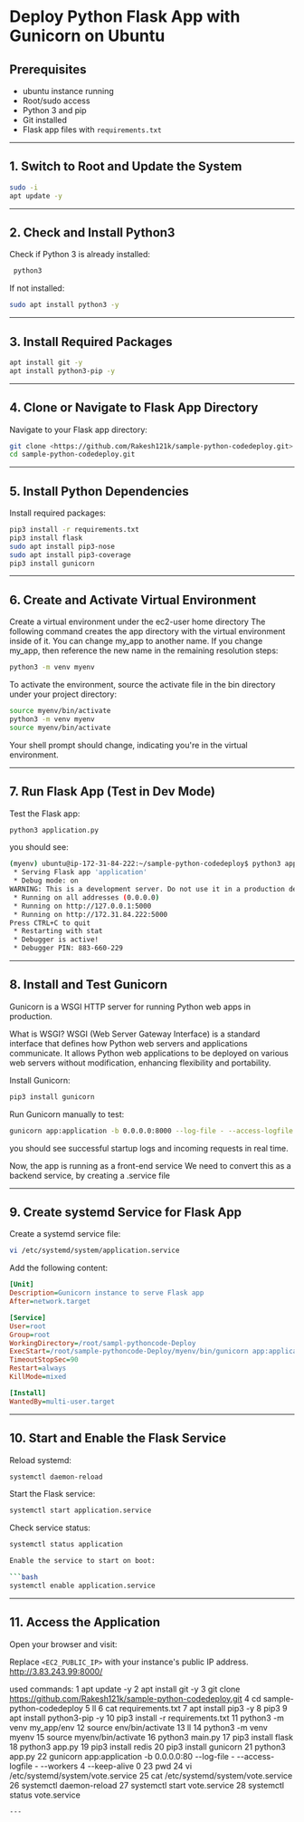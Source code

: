 
# **Deploy Python Flask App with Gunicorn on Ubuntu**

## **Prerequisites**

- ubuntu instance running
- Root/sudo access
- Python 3 and pip
- Git installed
- Flask app files with `requirements.txt`

---

## **1. Switch to Root and Update the System**

```bash
sudo -i
apt update -y
```

---

## **2. Check and Install Python3**

Check if Python 3 is already installed:

```bash
 python3
```

If not installed:

```bash
sudo apt install python3 -y
```

---

## **3. Install Required Packages**

```bash
apt install git -y
apt install python3-pip -y
```

---

## **4. Clone or Navigate to Flask App Directory**

Navigate to your Flask app directory:

```bash
git clone <https://github.com/Rakesh121k/sample-python-codedeploy.git>
cd sample-python-codedeploy.git
```

---

## **5. Install Python Dependencies**

Install required packages:

```bash
pip3 install -r requirements.txt
pip3 install flask
sudo apt install pip3-nose
sudo apt install pip3-coverage
pip3 install gunicorn
```

---

## **6. Create and Activate Virtual Environment**

Create a virtual environment under the ec2-user home directory
The following command creates the app directory with the virtual environment inside of it. You can change my_app to another name.
If you change my_app, then reference the new name in the remaining resolution steps:

```bash
python3 -m venv myenv

```

To activate the environment, source the activate file in the bin directory under your project directory:

```bash
source myenv/bin/activate
python3 -m venv myenv
source myenv/bin/activate
```
Your shell prompt should change, indicating you're in the virtual environment.

---

## **7. Run Flask App (Test in Dev Mode)**

Test the Flask app:

```bash
python3 application.py
```
you should see:

```bash
(myenv) ubuntu@ip-172-31-84-222:~/sample-python-codedeploy$ python3 application.py
 * Serving Flask app 'application'
 * Debug mode: on
WARNING: This is a development server. Do not use it in a production deployment. Use a production WSGI server instead.
 * Running on all addresses (0.0.0.0)
 * Running on http://127.0.0.1:5000
 * Running on http://172.31.84.222:5000
Press CTRL+C to quit
 * Restarting with stat
 * Debugger is active!
 * Debugger PIN: 883-660-229

```

---

## **8. Install and Test Gunicorn**

Gunicorn is a WSGI HTTP server for running Python web apps in production.

What is WSGI?
WSGI (Web Server Gateway Interface) is a standard interface that defines how Python web servers and applications communicate.
It allows Python web applications to be deployed on various web servers without modification, enhancing flexibility and portability.

Install Gunicorn:


```bash
pip3 install gunicorn
```

Run Gunicorn manually to test:

```bash
gunicorn app:application -b 0.0.0.0:8000 --log-file - --access-logfile - --workers 4 --keep-alive 0
```

you should see successful startup logs and incoming requests in real time.

Now, the app is running as a front-end service
We need to convert this as a backend service, by creating a .service file 

---

## **9. Create systemd Service for Flask App**

Create a systemd service file:

```bash
vi /etc/systemd/system/application.service
```

Add the following content:

```ini
[Unit]
Description=Gunicorn instance to serve Flask app
After=network.target

[Service]
User=root
Group=root
WorkingDirectory=/root/sampl-pythoncode-Deploy
ExecStart=/root/sample-pythoncode-Deploy/myenv/bin/gunicorn app:application -b 0.0.0.0:80 --log-file - --access-logfile - --workers 4 --keep-alive 0
TimeoutStopSec=90
Restart=always
KillMode=mixed

[Install]
WantedBy=multi-user.target
```

---

## **10. Start and Enable the Flask Service**

Reload systemd:

```bash
systemctl daemon-reload
```

Start the Flask service:

```bash
systemctl start application.service
```

Check service status:

```bash
systemctl status application

Enable the service to start on boot:

```bash
systemctl enable application.service
```

---

## **11. Access the Application**

Open your browser and visit:

Replace `<EC2_PUBLIC_IP>` with your instance's public IP address.
        http://3.83.243.99:8000/

used commands:
    1  apt update -y
    2  apt install git -y
    3  git clone https://github.com/Rakesh121k/sample-python-codedeploy.git
    4  cd sample-python-codedeploy
    5  ll
    6  cat requirements.txt
    7  apt install pip3 -y
    8  pip3
    9  apt install python3-pip -y
   10  pip3 install -r requirements.txt
   11  python3 -m venv my_app/env
   12  source env/bin/activate
   13  ll
   14  python3 -m venv myenv
   15  source myenv/bin/activate
   16  python3 main.py
   17  pip3 install flask
   18  python3 app.py
   19  pip3 install redis
   20  pip3 install gunicorn
   21  python3 app.py
   22  gunicorn app:application -b 0.0.0.0:80 --log-file - --access-logfile - --workers 4 --keep-alive 0
   23  pwd
   24  vi /etc/systemd/system/vote.service
   25  cat /etc/systemd/system/vote.service
   26  systemctl daemon-reload
   27  systemctl start  vote.service
   28  systemctl status  vote.service

```
---


